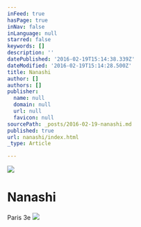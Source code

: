 ```yaml
---
inFeed: true
hasPage: true
inNav: false
inLanguage: null
starred: false
keywords: []
description: ''
datePublished: '2016-02-19T15:14:38.339Z'
dateModified: '2016-02-19T15:14:28.500Z'
title: Nanashi
author: []
authors: []
publisher:
  name: null
  domain: null
  url: null
  favicon: null
sourcePath: _posts/2016-02-19-nanashi.md
published: true
url: nanashi/index.html
_type: Article

---
```

![](https://the-grid-user-content.s3-us-west-2.amazonaws.com/b9010e38-ed9c-4677-a5f1-6ce59c6bb203.jpg)

# Nanashi

Paris 3e
![](https://the-grid-user-content.s3-us-west-2.amazonaws.com/a37f9fde-565d-462c-abc9-325088ae656c.jpg)